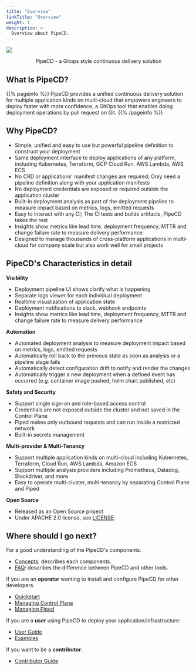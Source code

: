 ```yaml
---
title: "Overview"
linkTitle: "Overview"
weight: 1
description: >
  Overview about PipeCD.
---
```


![](/images/pipecd-explanation.png)
<p style="text-align: center;">
PipeCD - a Gitops style continuous delivery solution
</p>

## What Is PipeCD?

{{% pageinfo %}}
PipeCD provides a unified continuous delivery solution for multiple application kinds on multi-cloud that empowers engineers to deploy faster with more confidence, a GitOps tool that enables doing deployment operations by pull request on Git.
{{% /pageinfo %}}

## Why PipeCD?

- Simple, unified and easy to use but powerful pipeline definition to construct your deployment
- Same deployment interface to deploy applications of any platform, including Kubernetes, Terraform, GCP Cloud Run, AWS Lambda, AWS ECS
- No CRD or applications' manifest changes are required; Only need a pipeline definition along with your application manifests
- No deployment credentials are exposed or required outside the application cluster
- Built-in deployment analysis as part of the deployment pipeline to measure impact based on metrics, logs, emitted requests
- Easy to interact with any CI; The CI tests and builds artifacts, PipeCD takes the rest
- Insights show metrics like lead time, deployment frequency, MTTR and change failure rate to measure delivery performance
- Designed to manage thousands of cross-platform applications in multi-cloud for company scale but also work well for small projects

## PipeCD's Characteristics in detail

**Visibility**
- Deployment pipeline UI shows clarify what is happening
- Separate logs viewer for each individual deployment
- Realtime visualization of application state
- Deployment notifications to slack, webhook endpoints
- Insights show metrics like lead time, deployment frequency, MTTR and change failure rate to measure delivery performance

**Automation**
- Automated deployment analysis to measure deployment impact based on metrics, logs, emitted requests
- Automatically roll back to the previous state as soon as analysis or a pipeline stage fails
- Automatically detect configuration drift to notify and render the changes
- Automatically trigger a new deployment when a defined event has occurred (e.g. container image pushed, helm chart published, etc)

**Safety and Security**
- Support single sign-on and role-based access control
- Credentials are not exposed outside the cluster and not saved in the Control Plane
- Piped makes only outbound requests and can run inside a restricted network
- Built-in secrets management

**Multi-provider & Multi-Tenancy**
- Support multiple application kinds on multi-cloud including Kubernetes, Terraform, Cloud Run, AWS Lambda, Amazon ECS
- Support multiple analysis providers including Prometheus, Datadog, Stackdriver, and more
- Easy to operate multi-cluster, multi-tenancy by separating Control Plane and Piped

**Open Source**

- Released as an Open Source project
- Under APACHE 2.0 license, see [LICENSE](https://github.com/pipe-cd/pipecd/blob/master/LICENSE)

## Where should I go next?

For a good understanding of the PipeCD's components.
- [Concepts](../concepts): describes each components.
- [FAQ](../faq): describes the difference between PipeCD and other tools.

If you are an **operator** wanting to install and configure PipeCD for other developers.
- [Quickstart](../quickstart/)
- [Managing Control Plane](../user-guide/managing-controlplane/)
- [Managing Piped](../user-guide/managing-piped/)

If you are a **user** using PipeCD to deploy your application/infrastructure:
- [User Guide](../user-guide/)
- [Examples](../user-guide/examples)

If you want to be a **contributor**:
- [Contributor Guide](../contribution-guidelines/)
